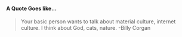 #### A Quote Goes like...
> Your basic person wants to talk about material culture, internet culture. I think about God, cats, nature.
> -Billy Corgan